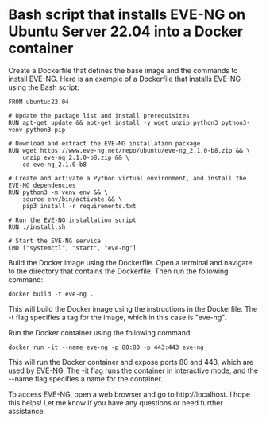 # Bash script that installs EVE-NG on Ubuntu Server 22.04 into a Docker container

Create a Dockerfile that defines the base image and the commands to install EVE-NG. Here is an example of a Dockerfile that installs EVE-NG using the Bash script:
```
FROM ubuntu:22.04

# Update the package list and install prerequisites
RUN apt-get update && apt-get install -y wget unzip python3 python3-venv python3-pip

# Download and extract the EVE-NG installation package
RUN wget https://www.eve-ng.net/repo/ubuntu/eve-ng_2.1.0-b8.zip && \
    unzip eve-ng_2.1.0-b8.zip && \
    cd eve-ng_2.1.0-b8

# Create and activate a Python virtual environment, and install the EVE-NG dependencies
RUN python3 -m venv env && \
    source env/bin/activate && \
    pip3 install -r requirements.txt

# Run the EVE-NG installation script
RUN ./install.sh

# Start the EVE-NG service
CMD ["systemctl", "start", "eve-ng"]
```
Build the Docker image using the Dockerfile. Open a terminal and navigate to the directory that contains the Dockerfile. Then run the following command:
```
docker build -t eve-ng .
```
This will build the Docker image using the instructions in the Dockerfile. The -t flag specifies a tag for the image, which in this case is "eve-ng".

Run the Docker container using the following command:
```
docker run -it --name eve-ng -p 80:80 -p 443:443 eve-ng
```
This will run the Docker container and expose ports 80 and 443, which are used by EVE-NG. The -it flag runs the container in interactive mode, and the --name flag specifies a name for the container.

To access EVE-NG, open a web browser and go to http://localhost.
I hope this helps! Let me know if you have any questions or need further assistance.